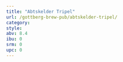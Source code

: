 ```yaml
---
title: "Abtskelder Tripel"
url: /gottberg-brew-pub/abtskelder-tripel/
category: 
style: 
abv: 8.4
ibu: 0
srm: 0
upc: 0
---
```


